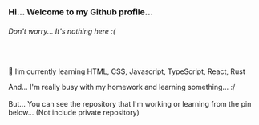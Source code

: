 ### Hi... Welcome to my Github profile...

###### Don't worry... It's nothing here :(

<br />

🌱 I’m currently learning HTML, CSS, Javascript, TypeScript, React, Rust

And... I'm really busy with my homework and learning something... :/
<br /><br />
But... You can see the repository that I'm working or learning from the pin below... (Not include private repository)
